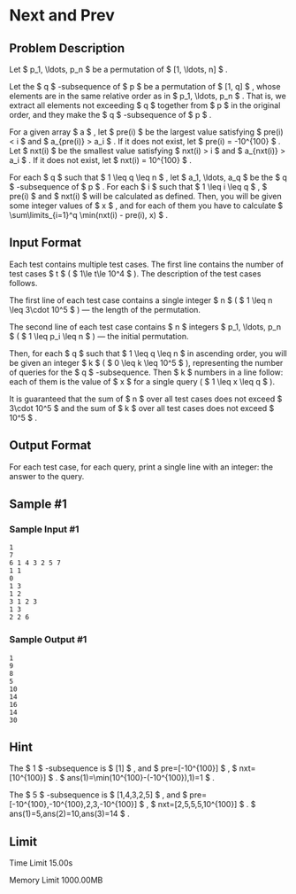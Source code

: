 # Next and Prev

## Problem Description

Let $ p_1, \ldots, p_n $ be a permutation of $ [1, \ldots, n] $ .

Let the $ q $ -subsequence of $ p $ be a permutation of $ [1, q] $ , whose elements are in the same relative order as in $ p_1, \ldots, p_n $ . That is, we extract all elements not exceeding $ q $ together from $ p $ in the original order, and they make the $ q $ -subsequence of $ p $ .

For a given array $ a $ , let $ pre(i) $ be the largest value satisfying $ pre(i) < i $ and $ a_{pre(i)} > a_i $ . If it does not exist, let $ pre(i) = -10^{100} $ . Let $ nxt(i) $ be the smallest value satisfying $ nxt(i) > i $ and $ a_{nxt(i)} > a_i $ . If it does not exist, let $ nxt(i) = 10^{100} $ .

For each $ q $ such that $ 1 \leq q \leq n $ , let $ a_1, \ldots, a_q $ be the $ q $ -subsequence of $ p $ . For each $ i $ such that $ 1 \leq i \leq q $ , $ pre(i) $ and $ nxt(i) $ will be calculated as defined. Then, you will be given some integer values of $ x $ , and for each of them you have to calculate $ \sum\limits_{i=1}^q \min(nxt(i) - pre(i), x) $ .

## Input Format

Each test contains multiple test cases. The first line contains the number of test cases $ t $ ( $ 1\le t\le 10^4 $ ). The description of the test cases follows.

The first line of each test case contains a single integer $ n $ ( $ 1 \leq n \leq 3\cdot 10^5 $ ) — the length of the permutation.

The second line of each test case contains $ n $ integers $ p_1, \ldots, p_n $ ( $ 1 \leq p_i \leq n $ ) — the initial permutation.

Then, for each $ q $ such that $ 1 \leq q \leq n $ in ascending order, you will be given an integer $ k $ ( $ 0 \leq k \leq 10^5 $ ), representing the number of queries for the $ q $ -subsequence. Then $ k $ numbers in a line follow: each of them is the value of $ x $ for a single query ( $ 1 \leq x \leq q $ ).

It is guaranteed that the sum of $ n $ over all test cases does not exceed $ 3\cdot 10^5 $ and the sum of $ k $ over all test cases does not exceed $ 10^5 $ .

## Output Format

For each test case, for each query, print a single line with an integer: the answer to the query.

## Sample #1

### Sample Input #1

```
1
7
6 1 4 3 2 5 7
1 1
0
1 3
1 2
3 1 2 3
1 3
2 2 6
```

### Sample Output #1

```
1
9
8
5
10
14
16
14
30
```

## Hint

The $ 1 $ -subsequence is $ [1] $ , and $ pre=[-10^{100}] $ , $ nxt=[10^{100}] $ . $ ans(1)=\min(10^{100}-(-10^{100}),1)=1 $ .

The $ 5 $ -subsequence is $ [1,4,3,2,5] $ , and $ pre=[-10^{100},-10^{100},2,3,-10^{100}] $ , $ nxt=[2,5,5,5,10^{100}] $ . $ ans(1)=5,ans(2)=10,ans(3)=14 $ .

## Limit



Time Limit
15.00s

Memory Limit
1000.00MB
